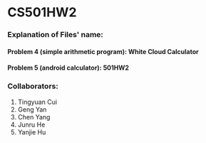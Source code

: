 # CS501HW2

### Explanation of Files' name:
#### Problem 4 (simple arithmetic program): White Cloud Calculator
#### Problem 5 (android calculator): 501HW2

### Collaborators:
1. Tingyuan Cui
2. Geng Yan
3. Chen Yang
4. Junru He
5. Yanjie Hu
